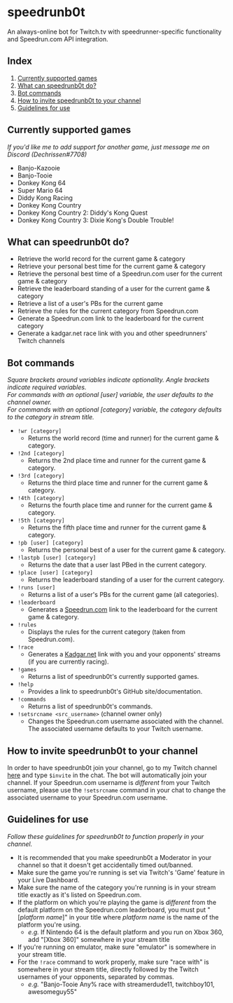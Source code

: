 # speedrunb0t
An always-online bot for Twitch.tv with speedrunner-specific functionality and Speedrun.com API integration.

## Index
1. [Currently supported games](#currently-supported-games)
2. [What can speedrunb0t do?](#what-can-speedrunb0t-do)
3. [Bot commands](#bot-commands)
4. [How to invite speedrunb0t to your channel](#how-to-invite-speedrunb0t-to-your-channel)
5. [Guidelines for use](#guidelines-for-use)

## Currently supported games
*If you'd like me to add support for another game, just message me on Discord (Dechrissen#7708)*
- Banjo-Kazooie
- Banjo-Tooie
- Donkey Kong 64
- Super Mario 64
- Diddy Kong Racing
- Donkey Kong Country
- Donkey Kong Country 2: Diddy's Kong Quest
- Donkey Kong Country 3: Dixie Kong's Double Trouble!

## What can speedrunb0t do?
- Retrieve the world record for the current game & category
- Retrieve your personal best time for the current game & category
- Retrieve the personal best time of a Speedrun.com user for the current game & category
- Retrieve the leaderboard standing of a user for the current game & category
- Retrieve a list of a user's PBs for the current game
- Retrieve the rules for the current category from Speedrun.com
- Generate a Speedrun.com link to the leaderboard for the current category
- Generate a kadgar.net race link with you and other speedrunners' Twitch channels 

## Bot commands
*Square brackets around variables indicate optionality. Angle brackets indicate required variables.*  
*For commands with an optional [user] variable, the user defaults to the channel owner.*  
*For commands with an optional [category] variable, the category defaults to the category in stream title.*
- `!wr [category]`
    - Returns the world record (time and runner) for the current game & category.
- `!2nd [category]`
    - Returns the 2nd place time and runner for the current game & category.
- `!3rd [category]`
    - Returns the third place time and runner for the current game & category.
- `!4th [category]`
    - Returns the fourth place time and runner for the current game & category.
- `!5th [category]`
    - Returns the fifth place time and runner for the current game & category.
- `!pb [user] [category]`
    - Returns the personal best of a user for the current game & category.
- `!lastpb [user] [category]`
    - Returns the date that a user last PBed in the current category.
- `!place [user] [category]`
    - Returns the leaderboard standing of a user for the current category.
- `!runs [user]`
    - Returns a list of a user's PBs for the current game (all categories).
- `!leaderboard`
    - Generates a [Speedrun.com](https://www.speedrun.com/) link to the leaderboard for the current game & category.
- `!rules`
    - Displays the rules for the current category (taken from Speedrun.com).
- `!race`
    - Generates a [Kadgar.net](http://kadgar.net) link with you and your opponents' streams (if you are currently racing).
- `!games`
    - Returns a list of speedrunb0t's currently supported games.
- `!help`
    - Provides a link to speedrunb0t's GitHub site/documentation.
- `!commands`
    - Returns a list of speedrunb0t's commands.
- `!setsrcname <src_username>` (channel owner only)
    - Changes the Speedrun.com username associated with the channel. The associated username defaults to your Twitch username.

## How to invite speedrunb0t to your channel
In order to have speedrunb0t join your channel, go to my Twitch channel [here](https://www.twitch.tv/dechrissen) and type `$invite` in the chat. The bot will automatically join your channel. If your Speedrun.com username is *different* from your Twitch username, please use the `!setsrcname` command in your chat to change the associated username to your Speedrun.com username.

## Guidelines for use
*Follow these guidelines for speedrunb0t to function properly in your channel.*
- It is recommended that you make speedrunb0t a Moderator in your channel so that it doesn't get accidentally timed out/banned.
- Make sure the game you're running is set via Twitch's 'Game' feature in your Live Dashboard.
- Make sure the name of the category you're running is in your stream title exactly as it's listed on Speedrun.com.
- If the platform on which you're playing the game is *different* from the default platform on the Speedrun.com leaderboard, you must put "[*platform name*]" in your title where *platform name* is the name of the platform you're using.
    - *e.g.* If Nintendo 64 is the default platform and you run on Xbox 360, add "[Xbox 360]" somewhere in your stream title
- If you're running on emulator, make sure "emulator" is somewhere in your stream title.
- For the `!race` command to work properly, make sure "race with" is somewhere in your stream title, directly followed by the Twitch usernames of your opponents, separated by commas.
    - *e.g.* "Banjo-Tooie Any% race with streamerdude11, twitchboy101, awesomeguy55"
